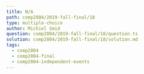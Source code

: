 ```yaml
---
title: N/A
path: comp2804/2019-fall-final/18
type: multiple-choice
author: Michiel Smid
question: comp2804/2019-fall-final/18/question.ts
solution: comp2804/2019-fall-final/18/solution.md
tags:
  - comp2804
  - comp2804-final
  - comp2804-independent-events
---
```


